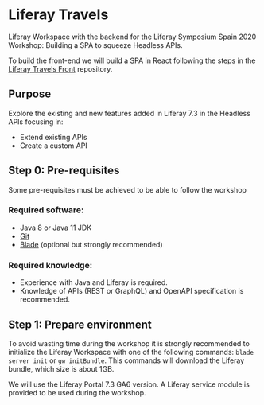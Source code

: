 # Liferay Travels

Liferay Workspace with the backend for the Liferay Symposium Spain 2020 Workshop: Building a SPA to squeeze Headless APIs.

To build the front-end we will build a SPA in React following the steps in the [Liferay Travels Front](https://github.com/LuismiBarcos/Liferay-Travels-Front) repository.

## Purpose
Explore the existing and new features added in Liferay 7.3 in the Headless APIs focusing in:
- Extend existing APIs
- Create a custom API

## Step 0: Pre-requisites

Some pre-requisites must be achieved to be able to follow the workshop

### Required software: 
* Java 8 or Java 11 JDK
* [Git](https://git-scm.com/)
* [Blade](https://help.liferay.com/hc/en-us/articles/360018164591-Blade-CLI) (optional but strongly recommended)

### Required knowledge:
* Experience with Java and Liferay is required.
* Knowledge of APIs (REST or GraphQL) and OpenAPI specification is recommended.

## Step 1: Prepare environment
To avoid wasting time during the workshop it is strongly recommended to initialize the Liferay Workspace with one of the following commands:
`blade server init` or `gw initBundle`. This commands will download the Liferay bundle, which size is about 1GB.

We will use the Liferay Portal 7.3 GA6 version. A Liferay service module is provided to be used during the workshop.